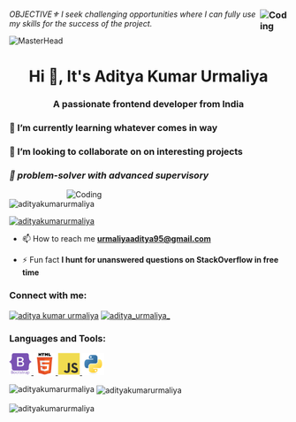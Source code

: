 ### <img align="right" alt="Coding" width="50" src="https://camo.githubusercontent.com/2fc968ca4c820cbc83b8d46b496a26aa43c1b410db46767540537d86a7502688/68747470733a2f2f66696c65732e6161736875746f73682e6465762f6865792e676966"> 
<i>OBJECTIVE⚜️
I seek challenging opportunities where I can fully use my skills for the success of the project.</i>
<!--
**Adityakumarurmaliya/Adityakumarurmaliya** is a ✨ _special_ ✨ repository because its `README.md` (this file) appears on your GitHub profile.

Here are some ideas to get you started:

- 🔭 I’m currently working on ...
- 🌱 I’m currently learning ...
- 👯 I’m looking to collaborate on ...
- 🤔 I’m looking for help with ...
- 💬 Ask me about ...
- 📫 How to reach me: ...
- 😄 Pronouns: ...
- ⚡ Fun fact: ...
-->
![MasterHead](https://media.giphy.com/media/RbDKaczqWovIugyJmW/giphy.gif) 

<h1 align="center">Hi 👋, It's Aditya Kumar Urmaliya</h1> 
<h3 align="center">A passionate frontend developer from India</h3> 
<h3>💫 I’m currently learning whatever comes in way</h3>
<h3>👯 I’m looking to collaborate on on interesting projects</h3>
<h3><i>🧐 problem-solver with advanced supervisory</i></h3>

<img align="right" alt="Coding" width="400" src="https://cdn.dribbble.com/users/1162077/screenshots/3848914/programmer.gif"> 
 
<p align="left"> <img src="https://komarev.com/ghpvc/?username=adityakumarurmaliya&label=Profile%20views&color=0e75b6&style=flat" alt="adityakumarurmaliya" /> </p> 
 
<p align="left"> <a href="https://github.com/ryo-ma/github-profile-trophy"><img src="https://github-profile-trophy.vercel.app/?username=adityakumarurmaliya" alt="adityakumarurmaliya" /></a> </p> 
 
- 📫 How to reach me **urmaliyaaditya95@gmail.com** 
 
- ⚡ Fun fact **I hunt for unanswered questions on StackOverflow in free time** 
 
<h3 align="left">Connect with me:</h3> 
<p align="left"> 
<a href="https://linkedin.com/in/aditya kumar urmaliya" target="blank"><img align="center" src="https://raw.githubusercontent.com/rahuldkjain/github-profile-readme-generator/master/src/images/icons/Social/linked-in-alt.svg" alt="aditya kumar urmaliya" height="30" width="40" /></a> 
<a href="https://instagram.com/aditya_urmaliya_" target="blank"><img align="center" src="https://raw.githubusercontent.com/rahuldkjain/github-profile-readme-generator/master/src/images/icons/Social/instagram.svg" alt="aditya_urmaliya_" height="30" width="40" /></a> 
</p> 
 
<h3 align="left">Languages and Tools:</h3> 
<p align="left"> <a href="https://getbootstrap.com" target="_blank" rel="noreferrer"> <img src="https://raw.githubusercontent.com/devicons/devicon/master/icons/bootstrap/bootstrap-plain-wordmark.svg" alt="bootstrap" width="40" height="40"/> </a> <a href="https://www.w3.org/html/" target="_blank" rel="noreferrer"> <img src="https://raw.githubusercontent.com/devicons/devicon/master/icons/html5/html5-original-wordmark.svg" alt="html5" width="40" height="40"/> </a> <a href="https://developer.mozilla.org/en-US/docs/Web/JavaScript" target="_blank" rel="noreferrer"> <img src="https://raw.githubusercontent.com/devicons/devicon/master/icons/javascript/javascript-original.svg" alt="javascript" width="40" height="40"/> </a> <a href="https://www.python.org" target="_blank" rel="noreferrer"> <img src="https://raw.githubusercontent.com/devicons/devicon/master/icons/python/python-original.svg" alt="python" width="40" height="40"/> </a> </p> 
 
<p><img align="left" src="https://github-readme-stats.vercel.app/api/top-langs?username=adityakumarurmaliya&show_icons=true&locale=en&layout=compact" alt="adityakumarurmaliya" /></p> 
 
<p>&nbsp;<img align="center" src="https://github-readme-stats.vercel.app/api?username=adityakumarurmaliya&show_icons=true&locale=en" alt="adityakumarurmaliya" /></p> 
 
<p><img align="center" src="https://github-readme-streak-stats.herokuapp.com/?user=adityakumarurmaliya&" alt="adityakumarurmaliya" /></p> 
 
